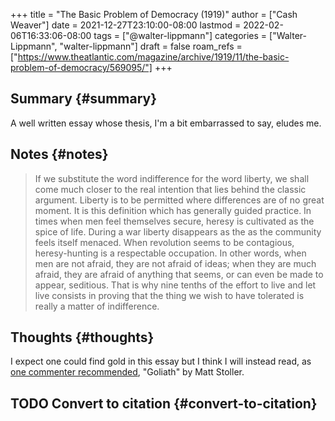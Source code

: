 +++
title = "The Basic Problem of Democracy (1919)"
author = ["Cash Weaver"]
date = 2021-12-27T23:10:00-08:00
lastmod = 2022-02-06T16:33:06-08:00
tags = ["@walter-lippmann"]
categories = ["Walter-Lippmann", "walter-lippmann"]
draft = false
roam_refs = ["https://www.theatlantic.com/magazine/archive/1919/11/the-basic-problem-of-democracy/569095/"]
+++

## Summary {#summary}

A well written essay whose thesis, I'm a bit embarrassed to say, eludes me.


## Notes {#notes}

> If we substitute the word indifference for the word liberty, we shall come much closer to the real intention that lies behind the classic argument. Liberty is to be permitted where differences are of no great moment. It is this definition which has generally guided practice. In times when men feel themselves secure, heresy is cultivated as the spice of life. During a war liberty disappears as the as the community feels itself menaced. When revolution seems to be contagious, heresy-hunting is a respectable occupation. In other words, when men are not afraid, they are not afraid of ideas; when they are much afraid, they are afraid of anything that seems, or can even be made to appear, seditious. That is why nine tenths of the effort to live and let live consists in proving that the thing we wish to have tolerated is really a matter of indifference.


## Thoughts {#thoughts}

I expect one could find gold in this essay but I think I will instead read, as [one commenter recommended](https://news.ycombinator.com/item?id=21896607), "Goliath" by Matt Stoller.


## <span class="org-todo todo TODO">TODO</span> Convert to citation {#convert-to-citation}
